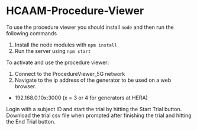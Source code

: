 # HCAAM-Procedure-Viewer

To use the procedure viewer you should install `node` and then run the following commands
1) Install the node modules with  `npm install`
2) Run the server using `npm start`

To activate and use the procedure viewer:
1) Connect to the ProcedureViewer_5G network
2) Navigate to the ip address of the generator to be used on a web browser.
  - 192.168.0.10x:3000 (x = 3 or 4 for generators at HERA)

Login with a subject ID and start the trial by hitting the Start Trial button.
Download the trial csv file when prompted after finishing the trial and hitting the End Trial button.
